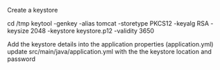 Create a keystore

cd /tmp
keytool -genkey -alias tomcat -storetype PKCS12 -keyalg RSA -keysize 2048 -keystore keystore.p12 -validity 3650

Add the keystore details into the application properties (application.yml)
update src/main/java/application.yml with the the keystore location and password